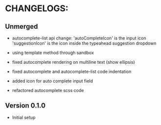 CHANGELOGS:
===========

Unmerged
--------

 - autocomplete-list api change: 
      'autoCompleteIcon' is the input icon
      'suggestionIcon' is the icon inside the typeahead suggestion dropdown

 - using template method through sandbox

 - fixed autocomplete rendering on multiline text (show ellipsis)

 - fixed autocomplete and autocomplete-list code indentation

 - added icon for auto complete input field

 - refactored autocomplete scss code


Version 0.1.0
-------------
- Initial setup
